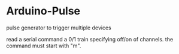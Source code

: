 # Arduino-Pulse
pulse generator to trigger multiple devices

read a serial command a 0/1 train specifying off/on of channels.
the command must start with "m".
